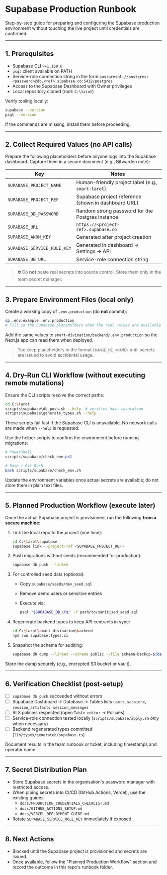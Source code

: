 # Supabase Production Runbook

Step-by-step guide for preparing and configuring the Supabase production environment without touching the live project until credentials are confirmed.

---

## 1. Prerequisites

- Supabase CLI `>=1.160.0`
- `psql` client available on PATH
- Service-role connection string in the form `postgresql://postgres:<password>@db.<ref>.supabase.co:5432/postgres`
- Access to the Supabase Dashboard with Owner privileges
- Local repository cloned (root: `C:\tarot`)

Verify tooling locally:

```bash
supabase --version
psql --version
```

If the commands are missing, install them before proceeding.

---

## 2. Collect Required Values (no API calls)

Prepare the following placeholders before anyone logs into the Supabase dashboard. Capture them in a secure document (e.g., Bitwarden note):

| Key                         | Notes                                               |
|-----------------------------|-----------------------------------------------------|
| `SUPABASE_PROJECT_NAME`     | Human-friendly project label (e.g., `smart-tarot`) |
| `SUPABASE_PROJECT_REF`      | Supabase project reference (shown in dashboard URL) |
| `SUPABASE_DB_PASSWORD`      | Random strong password for the Postgres instance    |
| `SUPABASE_URL`              | `https://<project-ref>.supabase.co`                 |
| `SUPABASE_ANON_KEY`         | Generated after project creation                    |
| `SUPABASE_SERVICE_ROLE_KEY` | Generated in dashboard -> Settings -> API           |
| `SUPABASE_DB_URL`           | Service-role connection string                      |

> ⛔️ Do **not** paste real secrets into source control. Store them only in the team secret manager.

---

## 3. Prepare Environment Files (local only)

Create a working copy of `.env.production` (do **not** commit):

```bash
cp .env.example .env.production
# Fill in the Supabase placeholders when the real values are available
```

Add the same values to `smart-divination/backend/.env.production` so the Next.js app can read them when deployed.

> Tip: keep placeholders in the format `CHANGE_ME_<NAME>` until secrets are issued to avoid accidental usage.

---

## 4. Dry-Run CLI Workflow (without executing remote mutations)

Ensure the CLI scripts resolve the correct paths:

```bash
cd C:\tarot
scripts\supabase\db_push.sh --help  # verifies bash invocation
scripts\supabase\generate_types.sh --help
```

These scripts fail fast if the Supabase CLI is unavailable. No network calls are made when `--help` is requested.

Use the helper scripts to confirm the environment before running migrations:

```powershell
# PowerShell
scripts/supabase/check_env.ps1
```

```bash
# Bash / Git Bash
bash scripts/supabase/check_env.sh
```

Update the environment variables once actual secrets are available; do not store them in plain text files.

---

## 5. Planned Production Workflow (execute later)

Once the actual Supabase project is provisioned, run the following **from a secure machine**:

1. Link the local repo to the project (one time):

   ```bash
   cd C:\tarot\supabase
   supabase link --project-ref <SUPABASE_PROJECT_REF>
   ```

2. Push migrations without seeds (recommended for production):

   ```bash
   supabase db push --linked
   ```

3. For controlled seed data (optional):

   - Copy `supabase/seeds/dev_seed.sql`
   - Remove demo users or sensitive entries
   - Execute via:

     ```bash
     psql "$SUPABASE_DB_URL" -f path/to/sanitised_seed.sql
     ```

4. Regenerate backend types to keep API contracts in sync:

   ```bash
   cd C:\tarot\smart-divination\backend
   npm run supabase:types:ci
   ```

5. Snapshot the schema for auditing:

   ```bash
   supabase db dump --linked --schema public --file schema-backup-$(date +%Y%m%d).sql
   ```

Store the dump securely (e.g., encrypted S3 bucket or vault).

---

## 6. Verification Checklist (post-setup)

- [ ] `supabase db push` succeeded without errors
- [ ] Supabase Dashboard -> Database -> Tables lists `users`, `sessions`, `session_artifacts`, `session_messages`
- [ ] RLS policies respected (open `Table editor` -> Policies)
- [ ] Service-role connection tested locally (`scripts/supabase/apply.sh` only when necessary)
- [ ] Backend regenerated types committed (`lib/types/generated/supabase.ts`)

Document results in the team runbook or ticket, including timestamps and operator name.

---

## 7. Secret Distribution Plan

- Store Supabase secrets in the organisation's password manager with restricted access.
- When piping secrets into CI/CD (GitHub Actions, Vercel), use the existing guides:
  - `docs/PRODUCTION_CREDENTIALS_CHECKLIST.md`
  - `docs/GITHUB_ACTIONS_SETUP.md`
  - `docs/VERCEL_DEPLOYMENT_GUIDE.md`
- Rotate `SUPABASE_SERVICE_ROLE_KEY` immediately if exposed.

---

## 8. Next Actions

- Blocked until the Supabase project is provisioned and secrets are issued.
- Once available, follow the "Planned Production Workflow" section and record the outcome in this repo's runbook folder.
